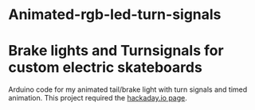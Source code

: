 # Animated-rgb-led-turn-signals

<h1>Brake lights and Turnsignals for custom electric skateboards</h1>
Arduino code for my animated tail/brake light with turn signals and timed animation.
This project required the <a href="https://github.com/adafruit/Adafruit_NeoPixel>Adafruit NeoPixel Libray</a> 
for ws2812 addressable rgb leds and a microcontroller with at least 2 digital inputs and 1 pwm output like the atmel attiny85.

more information can be found on <a href="https://hackaday.io/project/20364-animated-led-braketurn-signal">hackaday.io page</a>.

